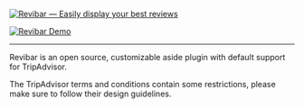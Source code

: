 [![Revibar — Easily display your best reviews](http://i.imgur.com/s8aLYtZ.png)](https://github.com/ZERO72/revibar)

[![Revibar Demo](http://i.imgur.com/dRVcsNB.png)](https://github.com/ZERO72/revibar)

***

Revibar is an open source, customizable aside plugin with default support for TripAdvisor.

The TripAdvisor terms and conditions contain some restrictions, please make sure to follow their design guidelines.
